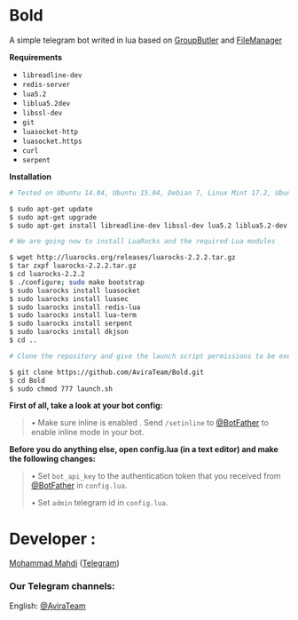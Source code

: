 # Bold
A simple telegram bot writed in lua based on [GroupButler](https://github.com/RememberTheAir/GroupButler) and [FileManager](https://github.com/SEEDTEAM/file-manager-bot)

**Requirements**
- `libreadline-dev`
- `redis-server`
- `lua5.2`
- `liblua5.2dev`
- `libssl-dev`
- `git`
- `luasocket-http`
- `luasocket.https`
- `curl`
- `serpent`

**Installation**
```bash
# Tested on Ubuntu 14.04, Ubuntu 15.04, Debian 7, Linux Mint 17.2, Ubuntu 16.4

$ sudo apt-get update
$ sudo apt-get upgrade
$ sudo apt-get install libreadline-dev libssl-dev lua5.2 liblua5.2-dev git redis-server curl libcurl4-gnutls-dev lua-socket lua-sec luarocks

# We are going now to install LuaRocks and the required Lua modules

$ wget http://luarocks.org/releases/luarocks-2.2.2.tar.gz
$ tar zxpf luarocks-2.2.2.tar.gz
$ cd luarocks-2.2.2
$ ./configure; sudo make bootstrap
$ sudo luarocks install luasocket
$ sudo luarocks install luasec
$ sudo luarocks install redis-lua
$ sudo luarocks install lua-term
$ sudo luarocks install serpent
$ sudo luarocks install dkjson
$ cd ..

# Clone the repository and give the launch script permissions to be executed

$ git clone https://github.com/AviraTeam/Bold.git
$ cd Bold
$ sudo chmod 777 launch.sh
```

**First of all, take a look at your bot config:**

> • Make sure inline is enabled . Send `/setinline` to [@BotFather](http://telegram.me/BotFather) to enable inline mode in your bot.

**Before you do anything else, open config.lua (in a text editor) and make the following changes:**

> • Set `bot_api_key` to the authentication token that you received from [@BotFather](http://telegram.me/BotFather) in `config.lua`.
>
> • Set `admin` telegram id in `config.lua`.

# Developer :

[Mohammad Mahdi](https://github.com/mohammadarak) ([Telegram](https://telegram.me/mohammadarak))

### Our Telegram channels:

English: [@AviraTeam](https://telegram.me/AviraTeam)
